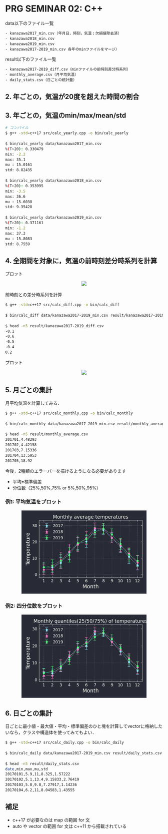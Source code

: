 # PRG SEMINAR 02: C++

data以下のファイル一覧
```txt
- kanazawa2017_min.csv（年月日，時刻，気温；欠損値除去済）
- kanazawa2018_min.csv
- kanazawa2019_min.csv
- kanazawa2017-2019_min.csv 各年のminファイルをマージ）
```

result以下のファイル一覧
```txt
- kanazawa2017-2019_diff.csv（minファイルの前時刻差分時系列）
- monthly_average.csv（月平均気温）
- daily_stats.csv（日ごとの統計量）
```

## 2. 年ごとの，気温が20度を超えた時間の割合
## 3. 年ごとの，気温のmin/max/mean/std

```sh
# コンパイル
$ g++ -std=c++17 src/calc_yearly.cpp -o bin/calc_yearly

$ bin/calc_yearly data/kanazawa2017_min.csv 
%(T>20): 0.330479
min: -2.2
max: 35.1
mu : 15.0161
std: 8.82435

$ bin/calc_yearly data/kanazawa2018_min.csv
%(T>20): 0.353995
min: -3.5
max: 36.6
mu : 15.6038
std: 9.35428

$ bin/calc_yearly data/kanazawa2019_min.csv
%(T>20): 0.371161
min: -1.2
max: 37.3
mu : 15.8083
std: 8.7559
```

## 4. 全期間を対象に，気温の前時刻差分時系列を計算

プロット


<!-- ```sh
$ awk -F, '{print $3}' data/kanazawa2017-2019_min.csv | gnuplot -p -e "set xlabel 'Hour from 2017/1/1 1:00'; set ylabel 'Temperature'; set terminal png; set output 'figure/temperature.png'; p '<cat' w l t''"
``` -->

<center><img src="figure/temperatures.png" width=400px></center>


前時刻との差分時系列を計算

```sh
$ g++ -std=c++17 src/calc_diff.cpp -o bin/calc_diff

$ bin/calc_diff data/kanazawa2017-2019_min.csv result/kanazawa2017-2019_diff.csv

$ head -n5 result/kanazawa2017-2019_diff.csv
-0.1
-0.6
-0.5
-0.4
0.2
```

プロット

<!-- ```sh
$ cat data/kanazawa2017-2019_diff.csv | gnuplot -p -e "set xlabel 'Hour from 2017/1/1 1:00'; set ylabel 'Diff of temperature'; set terminal png; set output 'figure/temperature_diff.png'; p '<cat' w l t''"
``` -->

<center><img src="figure/diff_temperatures.png" width=400px></center>




## 5. 月ごとの集計

月平均気温を計算してみる．

```sh
$ g++ -std=c++17 src/calc_monthly.cpp -o bin/calc_monthly

$ bin/calc_monthly data/kanazawa2017-2019_min.csv result/monthly_average.csv

$ head -n5 result/monthly_average.csv
201701,4.48293
201702,4.42158
201703,7.15336
201704,13.5953
201705,18.92
```

今後，2種類のエラーバーを描けるようになる必要があります

- 平均±標準偏差
- 分位数（25%,50%,75% or 5%,50%,95%）

### 例1: 平均気温をプロット
<center><img src="figure/monthly_average_temperature.png" width=400px></center>

### 例2: 四分位数をプロット
<center><img src="figure/monthly_quantiles_temperature.png" width=400px></center>


## 6. 日ごとの集計

日ごとに最小値・最大値・平均・標準偏差のひと塊を計算してvectorに格納したいなら，クラスや構造体を使ってみてもよい．

```sh
$ g++ -std=c++17 src/calc_daily.cpp -o bin/calc_daily

$ bin/calc_daily data/kanazawa2017-2019_min.csv result/daily_stats.csv

$ head -n5 result/daily_stats.csv
date,min,max,mu,std
20170101,5.9,11,8.325,1.57222
20170102,5.1,13.4,9.15833,2.76419
20170103,5.8,9.8,7.27917,1.14236
20170104,6.2,11,8.04583,1.43555
```


## 補足

- c++17 が必要なのは map の範囲 for 文
- auto や vector の範囲 for 文は c++11 から搭載されている